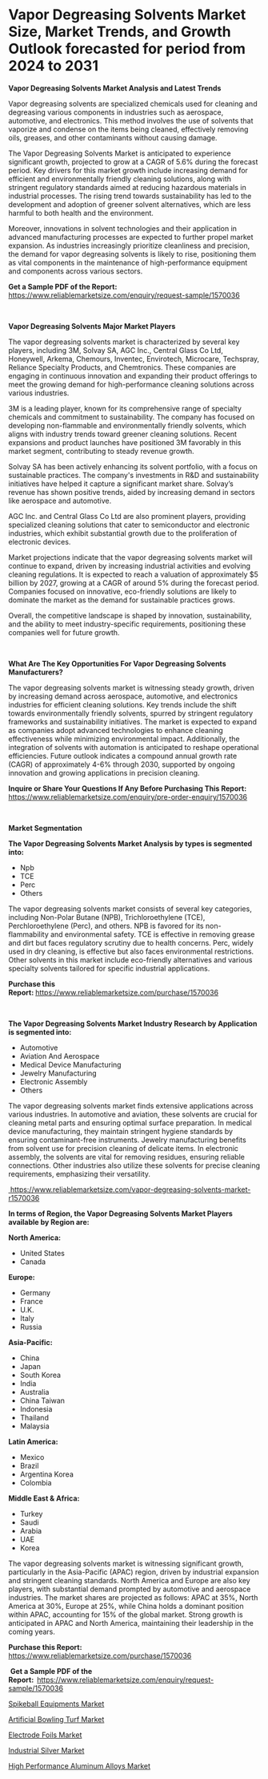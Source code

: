 <p><h1>Vapor Degreasing Solvents Market Size, Market Trends, and Growth Outlook forecasted for period from 2024 to 2031</h1></p><p><strong>Vapor Degreasing Solvents Market Analysis and Latest Trends</strong></p>
<p><p>Vapor degreasing solvents are specialized chemicals used for cleaning and degreasing various components in industries such as aerospace, automotive, and electronics. This method involves the use of solvents that vaporize and condense on the items being cleaned, effectively removing oils, greases, and other contaminants without causing damage.</p><p>The Vapor Degreasing Solvents Market is anticipated to experience significant growth, projected to grow at a CAGR of 5.6% during the forecast period. Key drivers for this market growth include increasing demand for efficient and environmentally friendly cleaning solutions, along with stringent regulatory standards aimed at reducing hazardous materials in industrial processes. The rising trend towards sustainability has led to the development and adoption of greener solvent alternatives, which are less harmful to both health and the environment.</p><p>Moreover, innovations in solvent technologies and their application in advanced manufacturing processes are expected to further propel market expansion. As industries increasingly prioritize cleanliness and precision, the demand for vapor degreasing solvents is likely to rise, positioning them as vital components in the maintenance of high-performance equipment and components across various sectors.</p></p>
<p><strong>Get a Sample PDF of the Report:&nbsp;</strong> <a href="https://www.reliablemarketsize.com/enquiry/request-sample/1570036?utm_campaign=1261&utm_medium=2&utm_source=Github&utm_content=ia&utm_term=14102024&utm_id=vapor-degreasing-solvents">https://www.reliablemarketsize.com/enquiry/request-sample/1570036</a></p>
<p>&nbsp;</p>
<p><strong>Vapor Degreasing Solvents Major Market Players</strong></p>
<p><p>The vapor degreasing solvents market is characterized by several key players, including 3M, Solvay SA, AGC Inc., Central Glass Co Ltd, Honeywell, Arkema, Chemours, Inventec, Envirotech, Microcare, Techspray, Reliance Specialty Products, and Chemtronics. These companies are engaging in continuous innovation and expanding their product offerings to meet the growing demand for high-performance cleaning solutions across various industries.</p><p>3M is a leading player, known for its comprehensive range of specialty chemicals and commitment to sustainability. The company has focused on developing non-flammable and environmentally friendly solvents, which aligns with industry trends toward greener cleaning solutions. Recent expansions and product launches have positioned 3M favorably in this market segment, contributing to steady revenue growth.</p><p>Solvay SA has been actively enhancing its solvent portfolio, with a focus on sustainable practices. The company's investments in R&D and sustainability initiatives have helped it capture a significant market share. Solvay’s revenue has shown positive trends, aided by increasing demand in sectors like aerospace and automotive.</p><p>AGC Inc. and Central Glass Co Ltd are also prominent players, providing specialized cleaning solutions that cater to semiconductor and electronic industries, which exhibit substantial growth due to the proliferation of electronic devices.</p><p>Market projections indicate that the vapor degreasing solvents market will continue to expand, driven by increasing industrial activities and evolving cleaning regulations. It is expected to reach a valuation of approximately $5 billion by 2027, growing at a CAGR of around 5% during the forecast period. Companies focused on innovative, eco-friendly solutions are likely to dominate the market as the demand for sustainable practices grows.</p><p>Overall, the competitive landscape is shaped by innovation, sustainability, and the ability to meet industry-specific requirements, positioning these companies well for future growth.</p></p>
<p>&nbsp;</p>
<p><strong>What Are The Key Opportunities For Vapor Degreasing Solvents Manufacturers?</strong></p>
<p><p>The vapor degreasing solvents market is witnessing steady growth, driven by increasing demand across aerospace, automotive, and electronics industries for efficient cleaning solutions. Key trends include the shift towards environmentally friendly solvents, spurred by stringent regulatory frameworks and sustainability initiatives. The market is expected to expand as companies adopt advanced technologies to enhance cleaning effectiveness while minimizing environmental impact. Additionally, the integration of solvents with automation is anticipated to reshape operational efficiencies. Future outlook indicates a compound annual growth rate (CAGR) of approximately 4-6% through 2030, supported by ongoing innovation and growing applications in precision cleaning.</p></p>
<p><strong>Inquire or Share Your Questions If Any Before Purchasing This Report:</strong> <a href="https://www.reliablemarketsize.com/enquiry/pre-order-enquiry/1570036?utm_campaign=1261&utm_medium=2&utm_source=Github&utm_content=ia&utm_term=14102024&utm_id=vapor-degreasing-solvents">https://www.reliablemarketsize.com/enquiry/pre-order-enquiry/1570036</a></p>
<p>&nbsp;</p>
<p><strong>Market Segmentation</strong></p>
<p><strong>The Vapor Degreasing Solvents Market Analysis by types is segmented into:</strong></p>
<p><ul><li>Npb</li><li>TCE</li><li>Perc</li><li>Others</li></ul></p>
<p><p>The vapor degreasing solvents market consists of several key categories, including Non-Polar Butane (NPB), Trichloroethylene (TCE), Perchloroethylene (Perc), and others. NPB is favored for its non-flammability and environmental safety. TCE is effective in removing grease and dirt but faces regulatory scrutiny due to health concerns. Perc, widely used in dry cleaning, is effective but also faces environmental restrictions. Other solvents in this market include eco-friendly alternatives and various specialty solvents tailored for specific industrial applications.</p></p>
<p><strong>Purchase this Report:&nbsp;</strong><a href="https://www.reliablemarketsize.com/purchase/1570036?utm_campaign=1261&utm_medium=2&utm_source=Github&utm_content=ia&utm_term=14102024&utm_id=vapor-degreasing-solvents">https://www.reliablemarketsize.com/purchase/1570036</a></p>
<p>&nbsp;</p>
<p><strong>The Vapor Degreasing Solvents Market Industry Research by Application is segmented into:</strong></p>
<p><ul><li>Automotive</li><li>Aviation And Aerospace</li><li>Medical Device Manufacturing</li><li>Jewelry Manufacturing</li><li>Electronic Assembly</li><li>Others</li></ul></p>
<p><p>The vapor degreasing solvents market finds extensive applications across various industries. In automotive and aviation, these solvents are crucial for cleaning metal parts and ensuring optimal surface preparation. In medical device manufacturing, they maintain stringent hygiene standards by ensuring contaminant-free instruments. Jewelry manufacturing benefits from solvent use for precision cleaning of delicate items. In electronic assembly, the solvents are vital for removing residues, ensuring reliable connections. Other industries also utilize these solvents for precise cleaning requirements, emphasizing their versatility.</p></p>
<p><a href="https://www.reliablemarketsize.com/vapor-degreasing-solvents-market-r1570036?utm_campaign=1261&utm_medium=2&utm_source=Github&utm_content=ia&utm_term=14102024&utm_id=vapor-degreasing-solvents">&nbsp;https://www.reliablemarketsize.com/vapor-degreasing-solvents-market-r1570036</a></p>
<p><strong>In terms of Region, the Vapor Degreasing Solvents Market Players available by Region are:</strong></p>
<p>
    <p> <strong> North America: </strong>
        <ul>
            <li>United States</li>
            <li>Canada</li>
        </ul>
        </p> 
    <p> <strong> Europe: </strong>
        <ul>
            <li>Germany</li>
            <li>France</li>
            <li>U.K.</li>
            <li>Italy</li>
            <li>Russia</li>
        </ul>
        </p> 
    <p> <strong> Asia-Pacific: </strong>
        <ul>
            <li>China</li>
            <li>Japan</li>
            <li>South Korea</li>
            <li>India</li>
            <li>Australia</li>
            <li>China Taiwan</li>
            <li>Indonesia</li>
            <li>Thailand</li>
            <li>Malaysia</li>
        </ul>
        </p> 
    <p> <strong> Latin America: </strong>
        <ul>
            <li>Mexico</li>
            <li>Brazil</li>
            <li>Argentina Korea</li>
            <li>Colombia</li>
        </ul>
        </p> 
    <p> <strong> Middle East & Africa: </strong>
        <ul>
            <li>Turkey</li>
            <li>Saudi</li>
            <li>Arabia</li>
            <li>UAE</li>
            <li>Korea</li>
        </ul>
    </p>
    </p>
<p><p>The vapor degreasing solvents market is witnessing significant growth, particularly in the Asia-Pacific (APAC) region, driven by industrial expansion and stringent cleaning standards. North America and Europe are also key players, with substantial demand prompted by automotive and aerospace industries. The market shares are projected as follows: APAC at 35%, North America at 30%, Europe at 25%, while China holds a dominant position within APAC, accounting for 15% of the global market. Strong growth is anticipated in APAC and North America, maintaining their leadership in the coming years.</p></p>
<p><strong>Purchase this Report: </strong><a href="https://www.reliablemarketsize.com/purchase/1570036?utm_campaign=1261&utm_medium=2&utm_source=Github&utm_content=ia&utm_term=14102024&utm_id=vapor-degreasing-solvents">https://www.reliablemarketsize.com/purchase/1570036</a></p>
<p>&nbsp;<strong>Get a Sample PDF of the Report:&nbsp;&nbsp;</strong><a href="https://www.reliablemarketsize.com/enquiry/request-sample/1570036?utm_campaign=1261&utm_medium=2&utm_source=Github&utm_content=ia&utm_term=14102024&utm_id=vapor-degreasing-solvents">https://www.reliablemarketsize.com/enquiry/request-sample/1570036</a></p>
<p><strong></strong></p>
<p><p><a href="https://www.linkedin.com/pulse/spikeball-equipments-market-global-regional-analysis-3jhse?trk=public_post_embed_feed-article-content&utm_campaign=1261&utm_medium=2&utm_source=Github&utm_content=ia&utm_term=14102024&utm_id=vapor-degreasing-solvents">Spikeball Equipments Market</a></p><p><a href="https://github.com/bailee2qhthar/Market-Research-Report-List-1/blob/main/artificial-bowling-turf-market.md?utm_campaign=1261&utm_medium=2&utm_source=Github&utm_content=ia&utm_term=14102024&utm_id=vapor-degreasing-solvents">Artificial Bowling Turf Market</a></p><p><a href="https://www.linkedin.com/pulse/electrode-foils-market-overview-regional-outlook-competitive-zyk3e?trk=public_post_embed_feed-article-content&utm_campaign=1261&utm_medium=2&utm_source=Github&utm_content=ia&utm_term=14102024&utm_id=vapor-degreasing-solvents">Electrode Foils Market</a></p><p><a href="https://github.com/crissync4ust/Market-Research-Report-List-1/blob/main/industrial-silver-market.md?utm_campaign=1261&utm_medium=2&utm_source=Github&utm_content=ia&utm_term=14102024&utm_id=vapor-degreasing-solvents">Industrial Silver Market</a></p><p><a href="https://www.linkedin.com/pulse/high-performance-aluminum-alloys-market-trends-insights-2hcee?trk=public_post_embed_feed-article-content&utm_campaign=1261&utm_medium=2&utm_source=Github&utm_content=ia&utm_term=14102024&utm_id=vapor-degreasing-solvents">High Performance Aluminum Alloys Market</a></p></p>